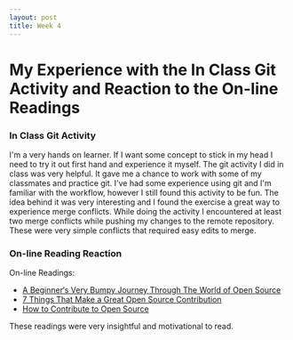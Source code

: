 ```yaml
---
layout: post
title: Week 4
---
```


# My Experience with the In Class Git Activity and Reaction to the On-line Readings

### In Class Git Activity

I'm a very hands on learner. If I want some concept to stick in my head I need to try it out first hand and experience it myself. The git activity I did in class was very helpful. It gave me a chance to work with some of my classmates and practice git. I've had some experience using git and I'm familiar with the workflow, however I still found this activity to be fun. The idea behind it was very interesting and I found the exercise a great way to experience merge conflicts. While doing the activity I encountered at least two merge conflicts while pushing my changes to the remote repository. These were very simple conflicts that required easy edits to merge. 

### On-line Reading Reaction

On-line Readings:

* [A Beginner‘s Very Bumpy Journey Through The World of Open Source](https://medium.freecodecamp.org/a-beginners-very-bumpy-journey-through-the-world-of-open-source-4d108d540b39)
* [7 Things That Make a Great Open Source Contribution](https://blog.newrelic.com/2014/11/05/open-source-contribution/)
* [How to Contribute to Open Source](https://opensource.guide/how-to-contribute/)

These readings were very insightful and motivational to read. 
